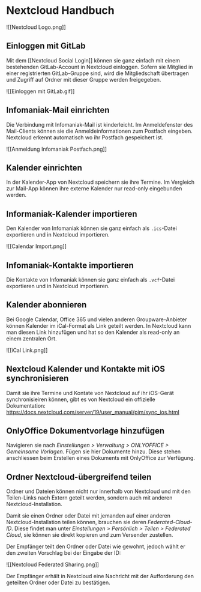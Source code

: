 # Nextcloud Handbuch

![[Nextcloud Logo.png]]

## Einloggen mit GitLab

Mit dem [[Nextcloud Social Login]] können sie ganz einfach mit einem bestehenden GitLab-Account in Nextcloud einloggen. Sofern sie Mitglied in einer registrierten GitLab-Gruppe sind, wird die Mitgliedschaft übertragen und Zugriff auf Ordner mit dieser Gruppe werden freigegeben. 

![[Einloggen mit GitLab.gif]]

## Infomaniak-Mail einrichten

Die Verbindung mit Infomaniak-Mail ist kinderleicht. Im Anmeldefenster des Mail-Clients können sie die Anmeldeinformationen zum Postfach eingeben. Nextcloud erkennt automatisch wo ihr Postfach gespeichert ist.

![[Anmeldung Infomaniak Postfach.png]]

## Kalender einrichten

In der Kalender-App von Nextcloud speichern sie ihre Termine. Im Vergleich zur Mail-App können ihre externe Kalender nur read-only eingebunden werden.

## Informaniak-Kalender importieren

Den Kalender von Infomaniak können sie ganz einfach als `.ics`-Datei exportieren und in Nextcloud importieren.

![[Calendar Import.png]]

## Infomaniak-Kontakte importieren

Die Kontakte von Infomaniak können sie ganz einfach als `.vcf`-Datei exportieren und in Nextcloud importieren.

## Kalender abonnieren

Bei Google Calendar, Office 365 und vielen anderen Groupware-Anbieter können Kalender im iCal-Format als Link geteilt werden. In Nextcloud kann man diesen Link  hinzufügen und hat so den Kalender als read-only an einem zentralen Ort.

![[iCal Link.png]]

## Nextcloud Kalender und Kontakte mit iOS synchronisieren

Damit sie ihre Termine und Kontate von Nextcloud auf ihr iOS-Gerät synchronisieiren können, gibt es von Nextcloud ein offizielle Dokumentation: <https://docs.nextcloud.com/server/19/user_manual/pim/sync_ios.html>

## OnlyOffice Dokumentvorlage hinzufügen

Navigieren sie nach *Einstellungen > Verwaltung > ONLYOFFICE > Gemeinsame Vorlagen*. Fügen sie hier Dokumente hinzu. Diese stehen anschliessen beim Erstellen eines Dokuments mit OnlyOffice zur Verfügung.

## Ordner Nextcloud-übergreifend teilen

Ordner und Dateien können nicht nur innerhalb von Nextcloud und mit den Teilen-Links nach Extern geteilt werden, sondern auch mit anderen Nextcloud-Installation.

Damit sie einen Ordner oder Datei mit jemanden auf einer anderen Nextcloud-Installation teilen können, brauchen sie deren *Federated-Cloud-ID*. Diese findet man unter *Einstellungen > Persönlich > Teilen > Federated Cloud*, sie können sie direkt kopieren und zum Versender zustellen.

Der Empfänger teilt den Ordner oder Datei wie gewohnt, jedoch wählt er den zweiten Vorschlag bei der Eingabe der ID:

![[Nextcloud Federated Sharing.png]]

Der Empfänger erhält in Nextcloud eine Nachricht mit der Aufforderung den geteilten Ordner oder Datei zu bestätigen.